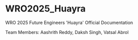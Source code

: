 # WRO2025_Huayra

WRO 2025 Future Engineers 'Huayra' Official Documentation

Team Members: Aashrith Reddy, Daksh Singh, Vatsal Abrol
